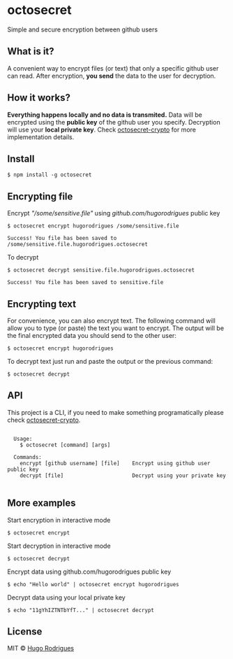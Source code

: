 # octosecret
Simple and secure encryption between github users

## What is it?
A convenient way to encrypt files (or text) that only a specific github user can read. After encryption, **you send** the data to the user for decryption.

## How it works?
**Everything happens locally and no data is transmited.** Data will be encrypted using the **public key** of the github user you specify. Decryption will use your **local private key**. Check [octosecret-crypto](https://github.com/hugorodrigues/octosecret) for more implementation details.

## Install
```
$ npm install -g octosecret
```

## Encrypting file
Encrypt *"/some/sensitive.file"* using *github.com/hugorodrigues* public key
```
$ octosecret encrypt hugorodrigues /some/sensitive.file

Success! You file has been saved to /some/sensitive.file.hugorodrigues.octosecret
```

To decrypt
```
$ octosecret decrypt sensitive.file.hugorodrigues.octosecret

Success! You file has been saved to sensitive.file
```

## Encrypting text
For convenience, you can also encrypt text. The following command will allow you to type (or paste) the text you want to encrypt. The output will be the final encrypted data you should send to the other user:
```
$ octosecret encrypt hugorodrigues
```

To decrypt text just run and paste the output or the previous command:
```
$ octosecret decrypt
```


## API
This project is a CLI, if you need to make something programatically please check [octosecret-crypto](https://github.com/hugorodrigues/octosecret).
```

  Usage:
    $ octosecret [command] [args]

  Commands:
    encrypt [github username] [file]    Encrypt using github user public key
    decrypt [file]                      Decrypt using your private key
    
```


## More examples
Start encryption in interactive mode
```
$ octosecret encrypt
```

Start decryption in interactive mode
```
$ octosecret decrypt
```

Encrypt data using github.com/hugorodrigues public key
```
$ echo "Hello world" | octosecret encrypt hugorodrigues
```

Decrypt data using your local private key
```
$ echo "11gYhIZTNTbYfT..." | octosecret decrypt
```

## License

MIT © [Hugo Rodrigues](https://hugorodrigues.com)

